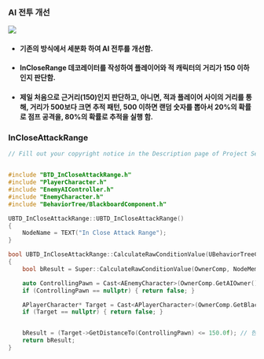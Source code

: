 ### AI 전투 개선

![](https://github.com/kimeorua/portfolio/blob/main/img/AI%EC%A0%84%ED%88%AC%EA%B0%9C%EC%84%A02.PNG?raw=true)
+ #### 기존의 방식에서 세분화 하여 AI 전투를 개선함.
+ #### InCloseRange 데코레이터를 작성하여 플레이어와 적 캐릭터의 거리가 150 이하인지 판단함.
+ #### 제일 처음으로 근거리(150)인지 판단하고, 아니면, 적과 플레이어 사이의 거리를 통해, 거리가 500보다 크면 추적 패턴, 500 이하면 랜덤 숫자를 뽑아서 20%의 확률로 점프 공격을, 80%의 확률로 추적을 실행 함.

### InCloseAttackRange

```cpp
// Fill out your copyright notice in the Description page of Project Settings.


#include "BTD_InCloseAttackRange.h"
#include "PlayerCharacter.h"
#include "EnemyAIController.h"
#include "EnemyCharacter.h"
#include "BehaviorTree/BlackboardComponent.h"

UBTD_InCloseAttackRange::UBTD_InCloseAttackRange()
{
	NodeName = TEXT("In Close Attack Range");
}

bool UBTD_InCloseAttackRange::CalculateRawConditionValue(UBehaviorTreeComponent& OwnerComp, uint8* NodeMemory) const
{
	bool bResult = Super::CalculateRawConditionValue(OwnerComp, NodeMemory);

	auto ControllingPawn = Cast<AEnemyCharacter>(OwnerComp.GetAIOwner()->GetPawn()); // 조종하고있는 폰 정보 변수에 저장
	if (ControllingPawn == nullptr) { return false; }

	APlayerCharacter* Target = Cast<APlayerCharacter>(OwnerComp.GetBlackboardComponent()->GetValueAsObject(AEnemyAIController::Player)); //타겟 변수에 Player저장
	if (Target == nullptr) { return false; }


	bResult = (Target->GetDistanceTo(ControllingPawn) <= 150.0f); // 현제 추적중인 적과의 거리가 150(1.5m)가 되면 true, 아니면 false반환
	return bResult;
}
```
